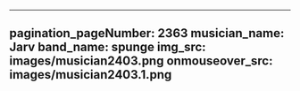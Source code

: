 ------
pagination_pageNumber: 2363
musician_name: Jarv
band_name: spunge
img_src: images/musician2403.png
onmouseover_src: images/musician2403.1.png
------